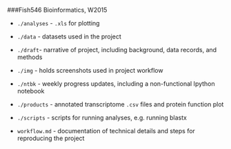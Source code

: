 ###Fish546 Bioinformatics, W2015

- `./analyses` - `.xls` for plotting
- `./data` - datasets used in the project
- `./draft`- narrative of project, including background, data records, and methods
- `./img` - holds screenshots used in project workflow
- `./ntbk` - weekly progress updates, including a non-functional Ipython notebook
- `./products` - annotated transcriptome `.csv` files and protein function plot
- `./scripts` - scripts for running analyses, e.g. running blastx


- `workflow.md` - documentation of technical details and steps for reproducing the project
